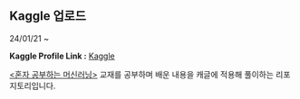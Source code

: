 ## Kaggle 업로드
24/01/21 ~

**Kaggle Profile Link :** [Kaggle](https://www.kaggle.com/nsnghn)

[<혼자 공부하는 머신러닝>](https://product.kyobobook.co.kr/detail/S000001810330) 교재를 공부하며 배운 내용을 캐글에 적용해 풀이하는 리포지토리입니다.
